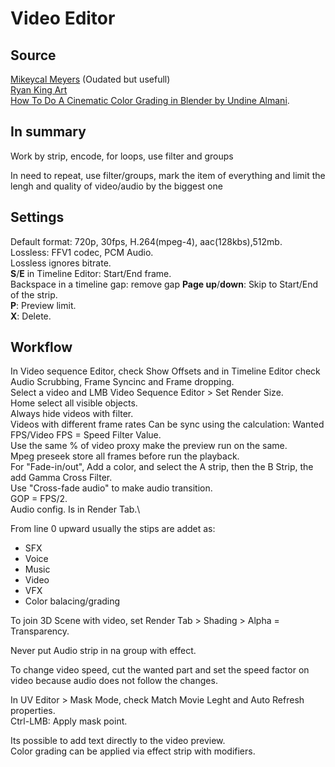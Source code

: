 # Video Editor

## Source

[Mikeycal Meyers](https://www.youtube.com/watch?v=qDOGFxMJoxw&list=PLjyuVPBuorqJb1AwUu-wh61cLWMBVWS3N) (Oudated but usefull)\
[Ryan King Art](https://www.youtube.com/playlist?list=PLsGl9GczcgBs0r5xcKL7KvrmGoRuro8RV)\
[How To Do A Cinematic Color Grading in Blender by Undine Almani](https://www.youtube.com/watch?v=0rliJW4Icv4).

## In summary

Work by strip, encode, for loops, use filter and groups

In need to repeat, use filter/groups, mark the item of everything and limit the lengh and quality of video/audio by the biggest one

## Settings

Default format: 720p, 30fps, H.264(mpeg-4), aac(128kbs),512mb.\
Lossless: FFV1 codec, PCM Audio.\
Lossless ignores bitrate.\
**S**/**E** in Timeline Editor: Start/End frame.\
Backspace in a timeline gap: remove gap
**Page up**/**down**: Skip to Start/End of the strip.\
**P**: Preview limit.\
**X**: Delete.

## Workflow

In Video sequence Editor, check Show Offsets and in Timeline Editor check Audio Scrubbing, Frame Syncinc and Frame dropping.\
Select a video and LMB Video Sequence Editor > Set Render Size.\
Home select all visible objects.\
Always hide videos with filter.\
Videos with different frame rates Can be sync using the calculation: Wanted FPS/Video FPS = Speed Filter Value.\
Use the same % of video proxy make the preview run on the same.\
Mpeg preseek store all frames before run the playback.\
For "Fade-in/out", Add a color, and select the A strip, then the B Strip, the add Gamma Cross Filter.\
Use "Cross-fade audio" to make audio transition.\
GOP = FPS/2.\
Audio config. Is in Render Tab.\

From line 0 upward usually the stips are addet as:
- SFX
- Voice
- Music
- Video
- VFX
- Color balacing/grading

To join 3D Scene with video, set Render Tab > Shading > Alpha = Transparency.

Never put Audio strip in na group with effect.

To change video speed, cut the wanted part and set the speed factor on video because audio does not follow the changes.

In UV Editor > Mask Mode, check Match Movie Leght and Auto Refresh properties.\
Ctrl-LMB: Apply mask point.

Its possible to add text directly to the video preview.\
Color grading can be applied via effect strip with modifiers.
